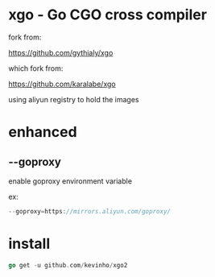 # xgo - Go CGO cross compiler

fork from:

https://github.com/gythialy/xgo

which fork from:

https://github.com/karalabe/xgo

using aliyun registry to hold the images

# enhanced

## --goproxy

enable goproxy environment variable

ex:

```go
--goproxy=https://mirrors.aliyun.com/goproxy/
```

# install

```go
go get -u github.com/kevinho/xgo2
```
